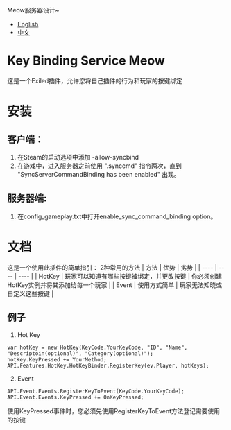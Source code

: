 Meow服务器设计~
- [English](https://github.com/MeowServer/KeyBindingServiceMeow/blob/main/README.md)
- [中文](https://github.com/MeowServer/KeyBindingServiceMeow/blob/main/README_Zh.md)
# Key Binding Service Meow
这是一个Exiled插件，允许您将自己插件的行为和玩家的按键绑定
# 安装
## 客户端：
1. 在Steam的启动选项中添加 -allow-syncbind
2. 在游戏中，进入服务器之前使用 ".synccmd" 指令两次，直到 "SyncServerCommandBinding has been enabled" 出现。
## 服务器端:
1. 在config_gameplay.txt中打开enable_sync_command_binding option。
# 文档
这是一个使用此插件的简单指引：
2种常用的方法
| 方法 | 优势 | 劣势 |
| ---- | ---- | ---- |
| HotKey | 玩家可以知道有哪些按键被绑定，并更改按键 | 你必须创建HotKey实例并将其添加给每一个玩家 |
| Event | 使用方式简单 | 玩家无法知晓或自定义这些按键 |
## 例子
1. Hot Key
```CSharp
var hotKey = new HotKey(KeyCode.YourKeyCode, "ID", "Name", "Descriptoin(optional)", "Category(optional)");
hotKey.KeyPressed += YourMethod;
API.Features.HotKey.HotKeyBinder.RegisterKey(ev.Player, hotKeys);
```
2. Event
```CSharp
API.Event.Events.RegisterKeyToEvent(KeyCode.YourKeyCode);
API.Event.Events.KeyPressed += OnKeyPressed;
```
使用KeyPressed事件时，您必须先使用RegisterKeyToEvent方法登记需要使用的按键
